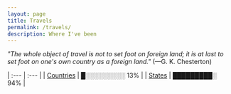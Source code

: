 ```yaml
---
layout: page
title: Travels
permalink: /travels/
description: Where I've been
---
```

*"The whole object of travel is not to set foot on foreign land; it is at last to set foot on one's own country as a foreign land."* (—G. K. Chesterton)

| :--- | :--- |
| [Countries](/countries/) | █░░░░░░░░░ 13% |
| [States](/states/) | █████████░ 94% |
